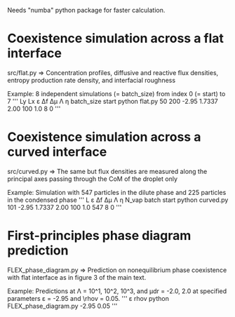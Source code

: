 Needs "numba" python package for faster calculation.

# Coexistence simulation across a flat interface
src/flat.py => Concentration profiles, diffusive and reactive flux densities, entropy production rate density, and interfacial roughness

Example: 8 independent simulations (= batch_size) from index 0 (= start) to 7
'''
               Ly    Lx     ε     ∆f      ∆µ     Λ    η   batch_size   start
python flat.py 50   200   -2.95  1.7337  2.00   100  1.0      8          0 
'''

# Coexistence simulation across a curved interface
src/curved.py => The same but flux densities are measured along the principal axes passing through the CoM of the droplet only

Example: Simulation with 547 particles in the dilute phase and 225 particles in the condensed phase
'''
                   L     ε      ∆f     ∆µ     Λ     η    N_vap    batch   start
python curved.py  101  -2.95  1.7337  2.00   100   1.0    547       8       0 
'''

# First-principles phase diagram prediction
FLEX_phase_diagram.py => Prediction on nonequilibrium phase coexistence with flat interface as in figure 3 of the main text.

Example: Predictions at Λ = 10^1, 10^2, 10^3, and µdr = -2.0, 2.0 at specified parameters ε = -2.95 and \rhov = 0.05.
'''
                                 ε     rhov
python FLEX_phase_diagram.py   -2.95   0.05
'''
